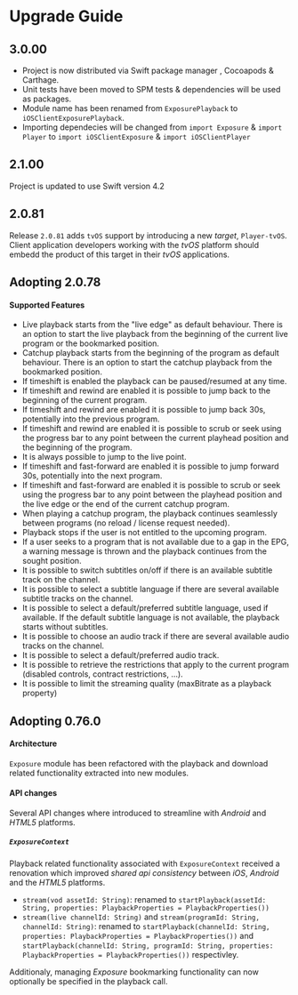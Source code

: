 # Upgrade Guide

## 3.0.00
- Project is now distributed via Swift package manager , Cocoapods & Carthage.
- Unit tests have been moved to SPM tests & dependencies will be used as packages.
- Module name has been renamed from `ExposurePlayback` to `iOSClientExposurePlayback`.
- Importing dependecies will be changed from `import Exposure` & `import Player` to `import iOSClientExposure` & `import iOSClientPlayer`

## 2.1.00
Project is updated to use Swift version 4.2 

## 2.0.81

Release `2.0.81` adds `tvOS` support by introducing a new *target*, `Player-tvOS`. Client application developers working with the *tvOS* platform should embedd the product of this target in their *tvOS* applications.

## Adopting 2.0.78

#### Supported Features

* Live playback starts from the "live edge" as default behaviour. There is an option to start the live playback from the beginning of the current live program or the bookmarked position.
* Catchup playback starts from the beginning of the program as default behaviour. There is an option to start the catchup playback from the bookmarked position.
* If timeshift is enabled the playback can be paused/resumed at any time.
* If timeshift and rewind are enabled it is possible to jump back to the beginning of the current program.
* If timeshift and rewind are enabled it is possible to jump back 30s, potentially into the previous program.
* If timeshift and rewind are enabled it is possible to scrub or seek using the progress bar to any point between the current playhead position and the beginning of the program.
* It is always possible to jump to the live point.
* If timeshift and fast-forward are enabled it is possible to jump forward 30s, potentially into the next program.
* If timeshift and fast-forward are enabled it is possible to scrub or seek using the progress bar to any point between the playhead position and the live edge or the end of the current catchup program.
* When playing a catchup program, the playback continues seamlessly between programs (no reload / license request needed).
* Playback stops if the user is not entitled to the upcoming program.
* If a user seeks to a program that is not available due to a gap in the EPG, a warning message is thrown and the playback continues from the sought position.
* It is possible to switch subtitles on/off if there is an available subtitle track on the channel.
* It is possible to select a subtitle language if there are several available subtitle tracks on the channel.
* It is possible to select a default/preferred subtitle language, used if available. If the default subtitle language is not available, the playback starts without subtitles.
* It is possible to choose an audio track if there are several available audio tracks on the channel.
* It is possible to select a default/preferred audio track.
* It is possible to retrieve the restrictions that apply to the current program (disabled controls, contract restrictions, ...).
* It is possible to limit the streaming quality (maxBitrate as a playback property)

## Adopting 0.76.0

#### Architecture
`Exposure` module has been refactored with the playback and download related functionality extracted into new modules. 

#### API changes
Several API changes where introduced to streamline with *Android* and *HTML5* platforms.

##### `ExposureContext`
Playback related functionality associated with `ExposureContext` received a renovation which improved *shared api consistency* between *iOS*, *Android* and the *HTML5* platforms.

* `stream(vod assetId: String)`: renamed to `startPlayback(assetId: String, properties: PlaybackProperties = PlaybackProperties())`
* `stream(live channelId: String)` and `stream(programId: String, channelId: String)`: renamed to `startPlayback(channelId: String, properties: PlaybackProperties = PlaybackProperties())` and `startPlayback(channelId: String, programId: String, properties: PlaybackProperties = PlaybackProperties())` respectivley.

Additionaly, managing *Exposure* bookmarking functionality can now optionally be specified in the playback call.
